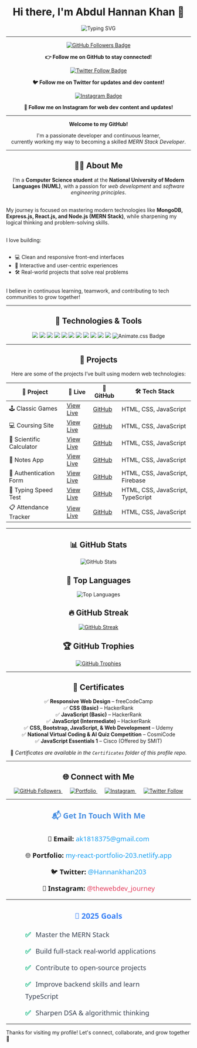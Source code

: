 <!-- Main Heading -->
<h1 align="center">Hi there, I'm Abdul Hannan Khan 👋</h1>

<p align="center">
  <img src="https://readme-typing-svg.demolab.com?font=Fira+Code&size=22&pause=1000&center=true&vCenter=true&width=435&lines=Welcome+to+my+GitHub!;I'm+a+Frontend+Developer.;Learning+MERN+Stack+Development.;A+JavaScript+Enthusiast." alt="Typing SVG" />
</p>

---

<!-- GitHub Follow -->
<p align="center">
  <a href="https://github.com/Hannankhan203" target="_blank">
    <img src="https://img.shields.io/github/followers/Hannankhan203?label=Follow&style=social" alt="GitHub Followers Badge" />
  </a>
</p>

<p align="center">
  <strong>👉 Follow me on GitHub to stay connected!</strong>
</p>

<!-- [![LinkedIn](https://img.shields.io/badge/LinkedIn-Follow-blue?logo=linkedin&style=social)](https://www.linkedin.com/in/abdul-hannan-khan-bab1a7361/) -->

<!-- Twitter Follow -->
<p align="center">
  <a href="https://x.com/Hannankhan203" target="_blank">
    <img src="https://img.shields.io/twitter/follow/Hannankhan203?style=social" alt="Twitter Follow Badge" />
  </a>
</p>

<p align="center">
  <strong>🐦 Follow me on Twitter for updates and dev content!</strong>
</p>

<!-- Instagram Follow -->
<p align="center">
  <a href="https://www.instagram.com/thewebdev_journey/" target="_blank">
    <img src="https://img.shields.io/badge/Follow@thewebdev__journey-E4405F?style=for-the-badge&logo=instagram&logoColor=white" alt="Instagram Badge" />
  </a>
</p>

<p align="center">
  <strong>📸 Follow me on Instagram for web dev content and updates!</strong>
</p>

---

<!-- Introduction -->
<p align="center">
  <strong>Welcome to my GitHub!</strong>
</p>

<p align="center">
  I'm a passionate developer and continuous learner,<br>
  currently working my way to becoming a skilled <em>MERN Stack Developer</em>.
</p>

---

<!-- About Section -->
<h2 align="center">👨‍💻 About Me</h2>

<!-- About Me -->
<p align="center">
  I’m a <strong>Computer Science student</strong> at the <strong>National University of Modern Languages (NUML)</strong>, with a passion for <em>web development</em> and <em>software engineering principles</em>.<br><br>
  
  My journey is focused on mastering modern technologies like <strong>MongoDB, Express.js, React.js, and Node.js (MERN Stack)</strong>, while sharpening my logical thinking and problem-solving skills.<br><br>
  
  I love building:<br>
  <ul style="display: inline-block; text-align: left;">
    <li>💻 Clean and responsive front-end interfaces</li>
    <li>🎯 Interactive and user-centric experiences</li>
    <li>🛠️ Real-world projects that solve real problems</li>
  </ul><br>
  
  I believe in continuous learning, teamwork, and contributing to tech communities to grow together!
</p>

---

<!-- Technologies and Tools -->
<h2 align="center">🔧 Technologies & Tools</h2>

<!-- Technologies and Tools Badges -->
<p align="center">
  <img src="https://img.shields.io/badge/JavaScript-F7DF1E?style=for-the-badge&logo=javascript&logoColor=black" />
  <img src="https://img.shields.io/badge/HTML5-E34F26?style=for-the-badge&logo=html5&logoColor=white" />
  <img src="https://img.shields.io/badge/CSS3-1572B6?style=for-the-badge&logo=css3&logoColor=white" />
  <img src="https://img.shields.io/badge/React-20232A?style=for-the-badge&logo=react&logoColor=61DAFB" />
  <img src="https://img.shields.io/badge/Bootstrap-7952B3?style=for-the-badge&logo=bootstrap&logoColor=white" />
  <img src="https://img.shields.io/badge/Git-F05032?style=for-the-badge&logo=git&logoColor=white" />
  <img src="https://img.shields.io/badge/GitHub-181717?style=for-the-badge&logo=github&logoColor=white" />
  <img src="https://img.shields.io/badge/VS%20Code-007ACC?style=for-the-badge&logo=visualstudiocode&logoColor=white" />
  <img src="https://img.shields.io/badge/Netlify-00C7B7?style=for-the-badge&logo=netlify&logoColor=white" />
  <img src="https://img.shields.io/badge/Firebase-FFCA28?style=for-the-badge&logo=firebase&logoColor=black" />
  <img src="https://img.shields.io/badge/GSAP-88CE02?style=for-the-badge&logo=greensock&logoColor=white" />
  <img src="https://img.shields.io/badge/Animate.css-FF69B4?style=for-the-badge&logo=css3&logoColor=white" alt="Animate.css Badge" />
</p>

<!-- ![Node.js](https://img.shields.io/badge/-Node.js-339933?logo=node.js&logoColor=fff) -->
<!-- [![Bitbucket](https://img.shields.io/badge/Bitbucket-Visit-0052CC?logo=bitbucket&logoColor=white)](https://bitbucket.org/yourusername/) -->

---

<!-- Projects Section -->
<h2 align="center">📘 Projects</h2>

<!-- Projects Table -->
<p align="center">
  Here are some of the projects I’ve built using modern web technologies:
</p>

<div align="center">

<table>
  <thead>
    <tr>
      <th>📌 Project</th>
      <th>🔗 Live</th>
      <th>📁 GitHub</th>
      <th>🛠️ Tech Stack</th>
    </tr>
  </thead>
  <tbody>
    <tr>
      <td>🕹️ Classic Games</td>
      <td><a href="https://hannankhan203.github.io/Classic-Games/" target="_blank">View Live</a></td>
      <td><a href="https://github.com/Hannankhan203/Games" target="_blank">GitHub</a></td>
      <td>HTML, CSS, JavaScript</td>
    </tr>
    <tr>
      <td>💻 Coursing Site</td>
      <td><a href="https://hannankhan203.github.io/Coursing-Site/" target="_blank">View Live</a></td>
      <td><a href="https://github.com/Hannankhan203/Coursing-Site" target="_blank">GitHub</a></td>
      <td>HTML, CSS, JavaScript</td>
    </tr>
    <tr>
      <td>🧮 Scientific Calculator</td>
      <td><a href="https://hannankhan203.github.io/Scientific-Calculator/" target="_blank">View Live</a></td>
      <td><a href="https://github.com/Hannankhan203/Scientific-Calculator" target="_blank">GitHub</a></td>
      <td>HTML, CSS, JavaScript</td>
    </tr>
    <tr>
      <td>📓 Notes App</td>
      <td><a href="https://hannankhan203.github.io/Notes/" target="_blank">View Live</a></td>
      <td><a href="https://github.com/Hannankhan203/Notes" target="_blank">GitHub</a></td>
      <td>HTML, CSS, JavaScript</td>
    </tr>
    <tr>
      <td>🔐 Authentication Form</td>
      <td><a href="https://authentication-form-203.netlify.app/" target="_blank">View Live</a></td>
      <td><a href="https://github.com/Hannankhan203/Authentication-Form" target="_blank">GitHub</a></td>
      <td>HTML, CSS, JavaScript, Firebase</td>
    </tr>
    <tr>
      <td>🧠 Typing Speed Test</td>
      <td><a href="https://hannankhan203.github.io/Typing-Speed-Test/" target="_blank">View Live</a></td>
      <td><a href="https://github.com/Hannankhan203/Typing-Speed-Test.git" target="_blank">GitHub</a></td>
      <td>HTML, CSS, JavaScript, TypeScript</td>
    </tr>
    <tr>
  <td>📋 Attendance Tracker</td>
  <td><a href="https://hannankhan203.github.io/Attendance-Tracker/" target="_blank">View Live</a></td>
  <td><a href="https://github.com/Hannankhan203/Attendance-Tracker" target="_blank">GitHub</a></td>
  <td>HTML, CSS, JavaScript</td>
</tr>
  </tbody>
</table>

</div>

---

<!-- GitHub Stats -->
<h2 align="center">📊 GitHub Stats</h2>

<p align="center">
  <img src="https://github-readme-stats.vercel.app/api?username=Hannankhan203&show_icons=true&theme=radical&hide_border=false&rank_icon=github&include_all_commits=true&custom_title=Hannan's%20GitHub%20Stats" alt="GitHub Stats" />
</p>

<!-- Top Languages -->
<h2 align="center">🧠 Top Languages</h2>

<p align="center">
  <img src="https://github-readme-stats.vercel.app/api/top-langs/?username=Hannankhan203&layout=compact&theme=radical&hide_border=false&langs_count=6" alt="Top Languages" />
</p>

<!-- GitHub Streak -->
<h2 align="center">🔥 GitHub Streak</h2>

<p align="center">
  <a href="https://git.io/streak-stats" target="_blank">
    <img src="https://github-readme-streak-stats.herokuapp.com/?user=Hannankhan203&theme=radical&hide_border=false" alt="GitHub Streak" />
  </a>
</p>

<!-- GitHub Trophies -->
<h2 align="center">🏆 GitHub Trophies</h2>

<p align="center">
  <a href="https://github.com/ryo-ma/github-profile-trophy" target="_blank">
    <img 
      src="https://github-profile-trophy.vercel.app/?username=Hannankhan203&theme=algolia&no-frame=true&margin-w=15&margin-h=15" 
      alt="GitHub Trophies" 
    />
  </a>
</p>

<!-- ![Profile Views](https://komarev.com/ghpvc/?username=Hannankhan203&label=Profile%20views&color=0e75b6&style=flat) -->

---

<!-- Certificates -->
<h2 align="center">🏅 Certificates</h2>

<p align="center">
  ✅ <strong>Responsive Web Design</strong> – freeCodeCamp <br />
  ✅ <strong>CSS (Basic)</strong> – HackerRank <br />
  ✅ <strong>JavaScript (Basic)</strong> – HackerRank <br />
  ✅ <strong>JavaScript (Intermediate)</strong> – HackerRank <br />
  ✅ <strong>CSS, Bootstrap, JavaScript, & Web Development</strong> – Udemy <br />
  ✅ <strong>National Virtual Coding & AI Quiz Competition</strong> – CosmiCode <br />
  ✅ <strong>JavaScript Essentials 1</strong> – Cisco (Offered by SMIT)
</p>

<p align="center">
  📁 <em>Certificates are available in the <code>Certificates</code> folder of this profile repo.</em>
</p>

---

<!-- Connect With Me -->
<h2 align="center">🌐 Connect with Me</h2>

<p align="center" style="margin-top: 1em;">
  <a href="https://github.com/Hannankhan203" target="_blank" style="margin: 0 10px;">
    <img src="https://img.shields.io/github/followers/Hannankhan203?label=GitHub%20Followers&style=flat-square&logo=github&logoColor=white" alt="GitHub Followers" />
  </a>
  <a href="https://my-react-portfolio-203.netlify.app/" target="_blank" style="margin: 0 10px;">
    <img src="https://img.shields.io/badge/Portfolio-000000?style=flat-square&logo=firefox&logoColor=white" alt="Portfolio" />
  </a>
  <a href="https://www.instagram.com/thewebdev_journey/" target="_blank" style="margin: 0 10px;">
    <img src="https://img.shields.io/badge/Instagram-E4405F?style=flat-square&logo=instagram&logoColor=white" alt="Instagram" />
  </a>
  <a href="https://x.com/Hannankhan203" target="_blank" style="margin: 0 10px;">
    <img src="https://img.shields.io/twitter/follow/Hannankhan203?style=flat-square&logo=twitter&logoColor=white" alt="Twitter Follow" />
  </a>
</p>

<!-- [![LinkedIn](https://img.shields.io/badge/-LinkedIn-blue?logo=linkedin&logoColor=white)](https://www.linkedin.com/in/abdul-hannan-khan-bab1a7361/) -->

---

<h2 align="center" style="font-weight: 700; color: #4A90E2; margin-bottom: 25px; font-family: 'Segoe UI', Tahoma, Geneva, Verdana, sans-serif;">
  📬 Get In Touch With Me
</h2>

<div style="text-align:center; font-size: 1.15rem; line-height: 1.8; font-family: 'Segoe UI', Tahoma, Geneva, Verdana, sans-serif; max-width: 400px; margin: 0 auto;">
  <p style="margin: 12px 0;">
    📧 <strong>Email:</strong> 
    <a href="mailto:ak1818375@gmail.com" style="color:#1DA1F2; text-decoration:none; transition: color 0.3s ease;" onmouseover="this.style.color='#0d8ddb'" onmouseout="this.style.color='#1DA1F2'">
      ak1818375@gmail.com
    </a>
  </p>
  
  <p style="margin: 12px 0;">
    🌐 <strong>Portfolio:</strong> 
    <a href="https://my-react-portfolio-203.netlify.app/" target="_blank" style="color:#1DA1F2; text-decoration:none; transition: color 0.3s ease;" onmouseover="this.style.color='#0d8ddb'" onmouseout="this.style.color='#1DA1F2'">
      my-react-portfolio-203.netlify.app
    </a>
  </p>
  
  <p style="margin: 12px 0;">
    🐦 <strong>Twitter:</strong> 
    <a href="https://x.com/Hannankhan203" target="_blank" style="color:#1DA1F2; text-decoration:none; transition: color 0.3s ease;" onmouseover="this.style.color='#0d8ddb'" onmouseout="this.style.color='#1DA1F2'">
      @Hannankhan203
    </a>
  </p>
  
  <p style="margin: 12px 0;">
    📸 <strong>Instagram:</strong> 
    <a href="https://www.instagram.com/thewebdev_journey/" target="_blank" style="color:#E4405F; text-decoration:none; transition: color 0.3s ease;" onmouseover="this.style.color='#b32e48'" onmouseout="this.style.color='#E4405F'">
      @thewebdev_journey
    </a>
  </p>
</div>

<!-- - **💼 LinkedIn**: [linkedin.com/in/abdul-hannan-khan-16b358358](https://www.linkedin.com/in/abdul-hannan-khan-bab1a7361)   -->

---

<h2 align="center" style="color:#3b82f6; font-weight: 700; font-family: 'Segoe UI', Tahoma, Geneva, Verdana, sans-serif; margin-bottom: 20px;">
  🎯 2025 Goals
</h2>

<ul style="list-style: none; padding: 0; max-width: 400px; margin: 0 auto; font-family: 'Segoe UI', Tahoma, Geneva, Verdana, sans-serif; font-size: 1.15rem; line-height: 1.8; color: #374151;">
  <li style="margin-bottom: 12px;">
    <span style="color: #10b981; font-weight: 700; margin-right: 8px;">✅</span> Master the MERN Stack
  </li>
  <li style="margin-bottom: 12px;">
    <span style="color: #10b981; font-weight: 700; margin-right: 8px;">✅</span> Build full-stack real-world applications
  </li>
  <li style="margin-bottom: 12px;">
    <span style="color: #10b981; font-weight: 700; margin-right: 8px;">✅</span> Contribute to open-source projects
  </li>
  <li style="margin-bottom: 12px;">
    <span style="color: #10b981; font-weight: 700; margin-right: 8px;">✅</span> Improve backend skills and learn TypeScript
  </li>
  <li>
    <span style="color: #10b981; font-weight: 700; margin-right: 8px;">✅</span> Sharpen DSA & algorithmic thinking
  </li>
</ul>

---

Thanks for visiting my profile! Let's connect, collaborate, and grow together 🚀
